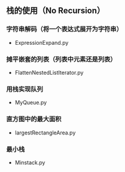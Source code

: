 ## 栈的使用（No Recursion）
### 字符串解码（将一个表达式展开为字符串）
- ExpressionExpand.py
### 摊平嵌套的列表（列表中元素还是列表）
- FlattenNestedListIterator.py
### 用栈实现队列
- MyQueue.py
### 直方图中的最大面积
- largestRectangleArea.py
### 最小栈
- Minstack.py